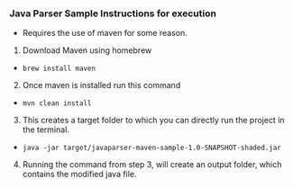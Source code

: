 ### Java Parser Sample Instructions for execution

- Requires the use of maven for some reason.

1) Download Maven using homebrew

- `brew install maven`

2) Once maven is installed run this command

- `mvn clean install`

3) This creates a target folder to which you can directly run the project in the terminal.

- `java -jar target/javaparser-maven-sample-1.0-SNAPSHOT-shaded.jar`

4) Running the command from step 3, will create an output folder, which contains the modified java file.